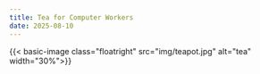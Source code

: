 ```yaml
---
title: Tea for Computer Workers
date: 2025-08-10
---
```


{{< basic-image class="floatright" src="img/teapot.jpg" alt="tea" width="30%">}}

